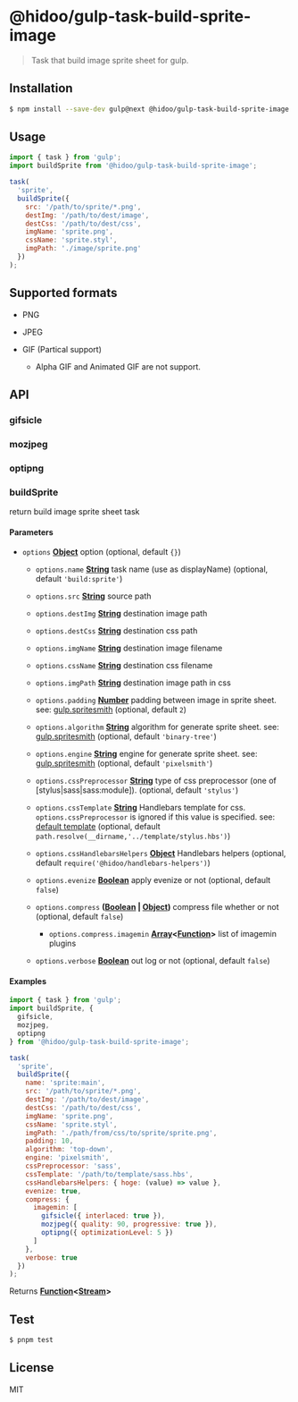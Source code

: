 # @hidoo/gulp-task-build-sprite-image

> Task that build image sprite sheet for gulp.

## Installation

```sh
$ npm install --save-dev gulp@next @hidoo/gulp-task-build-sprite-image
```

## Usage

```js
import { task } from 'gulp';
import buildSprite from '@hidoo/gulp-task-build-sprite-image';

task(
  'sprite',
  buildSprite({
    src: '/path/to/sprite/*.png',
    destImg: '/path/to/dest/image',
    destCss: '/path/to/dest/css',
    imgName: 'sprite.png',
    cssName: 'sprite.styl',
    imgPath: './image/sprite.png'
  })
);
```

## Supported formats

- PNG
- JPEG
- GIF (Partical support)

  - Alpha GIF and Animated GIF are not support.

## API

<!-- Generated by documentation.js. Update this documentation by updating the source code. -->

### gifsicle

### mozjpeg

### optipng

### buildSprite

return build image sprite sheet task

#### Parameters

- `options` **[Object](https://developer.mozilla.org/docs/Web/JavaScript/Reference/Global_Objects/Object)** option (optional, default `{}`)

  - `options.name` **[String](https://developer.mozilla.org/docs/Web/JavaScript/Reference/Global_Objects/String)** task name (use as displayName) (optional, default `'build:sprite'`)
  - `options.src` **[String](https://developer.mozilla.org/docs/Web/JavaScript/Reference/Global_Objects/String)** source path
  - `options.destImg` **[String](https://developer.mozilla.org/docs/Web/JavaScript/Reference/Global_Objects/String)** destination image path
  - `options.destCss` **[String](https://developer.mozilla.org/docs/Web/JavaScript/Reference/Global_Objects/String)** destination css path
  - `options.imgName` **[String](https://developer.mozilla.org/docs/Web/JavaScript/Reference/Global_Objects/String)** destination image filename
  - `options.cssName` **[String](https://developer.mozilla.org/docs/Web/JavaScript/Reference/Global_Objects/String)** destination css filename
  - `options.imgPath` **[String](https://developer.mozilla.org/docs/Web/JavaScript/Reference/Global_Objects/String)** destination image path in css
  - `options.padding` **[Number](https://developer.mozilla.org/docs/Web/JavaScript/Reference/Global_Objects/Number)** padding between image in sprite sheet.
    see: [gulp.spritesmith](https://www.npmjs.com/package/gulp.spritesmith) (optional, default `2`)
  - `options.algorithm` **[String](https://developer.mozilla.org/docs/Web/JavaScript/Reference/Global_Objects/String)** algorithm for generate sprite sheet.
    see: [gulp.spritesmith](https://www.npmjs.com/package/gulp.spritesmith) (optional, default `'binary-tree'`)
  - `options.engine` **[String](https://developer.mozilla.org/docs/Web/JavaScript/Reference/Global_Objects/String)** engine for generate sprite sheet.
    see: [gulp.spritesmith](https://www.npmjs.com/package/gulp.spritesmith) (optional, default `'pixelsmith'`)
  - `options.cssPreprocessor` **[String](https://developer.mozilla.org/docs/Web/JavaScript/Reference/Global_Objects/String)** type of css preprocessor (one of \[stylus|sass|sass:module]). (optional, default `'stylus'`)
  - `options.cssTemplate` **[String](https://developer.mozilla.org/docs/Web/JavaScript/Reference/Global_Objects/String)** Handlebars template for css.
    `options.cssPreprocessor` is ignored if this value is specified.
    see: [default template](./template/stylus.hbs) (optional, default `path.resolve(__dirname,'../template/stylus.hbs')`)
  - `options.cssHandlebarsHelpers` **[Object](https://developer.mozilla.org/docs/Web/JavaScript/Reference/Global_Objects/Object)** Handlebars helpers (optional, default `require('@hidoo/handlebars-helpers')`)
  - `options.evenize` **[Boolean](https://developer.mozilla.org/docs/Web/JavaScript/Reference/Global_Objects/Boolean)** apply evenize or not (optional, default `false`)
  - `options.compress` **([Boolean](https://developer.mozilla.org/docs/Web/JavaScript/Reference/Global_Objects/Boolean) | [Object](https://developer.mozilla.org/docs/Web/JavaScript/Reference/Global_Objects/Object))** compress file whether or not (optional, default `false`)

    - `options.compress.imagemin` **[Array](https://developer.mozilla.org/docs/Web/JavaScript/Reference/Global_Objects/Array)<[Function](https://developer.mozilla.org/docs/Web/JavaScript/Reference/Statements/function)>** list of imagemin plugins

  - `options.verbose` **[Boolean](https://developer.mozilla.org/docs/Web/JavaScript/Reference/Global_Objects/Boolean)** out log or not (optional, default `false`)

#### Examples

```javascript
import { task } from 'gulp';
import buildSprite, {
  gifsicle,
  mozjpeg,
  optipng
} from '@hidoo/gulp-task-build-sprite-image';

task(
  'sprite',
  buildSprite({
    name: 'sprite:main',
    src: '/path/to/sprite/*.png',
    destImg: '/path/to/dest/image',
    destCss: '/path/to/dest/css',
    imgName: 'sprite.png',
    cssName: 'sprite.styl',
    imgPath: './path/from/css/to/sprite/sprite.png',
    padding: 10,
    algorithm: 'top-down',
    engine: 'pixelsmith',
    cssPreprocessor: 'sass',
    cssTemplate: '/path/to/template/sass.hbs',
    cssHandlebarsHelpers: { hoge: (value) => value },
    evenize: true,
    compress: {
      imagemin: [
        gifsicle({ interlaced: true }),
        mozjpeg({ quality: 90, progressive: true }),
        optipng({ optimizationLevel: 5 })
      ]
    },
    verbose: true
  })
);
```

Returns **[Function](https://developer.mozilla.org/docs/Web/JavaScript/Reference/Statements/function)<[Stream](https://nodejs.org/api/stream.html)>**&#x20;

## Test

```sh
$ pnpm test
```

## License

MIT
